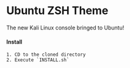 # Ubuntu ZSH Theme 
The new Kali Linux console bringed to Ubuntu!

#### Install

	1. CD to the cloned directory
	2. Execute `INSTALL.sh`



